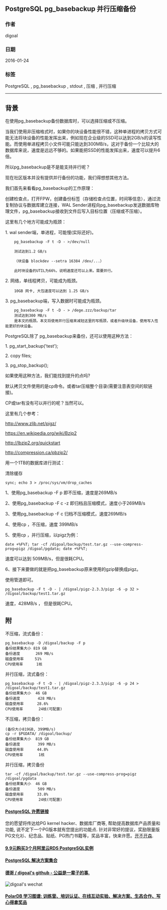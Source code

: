 ## PostgreSQL pg_basebackup 并行压缩备份   
                                                                                                                                                               
### 作者                                                                                                                                                               
digoal                                                                                                                                                               
                                                                                                                                                               
### 日期                                                                                                                                                               
2016-01-24                                                                                                                                                           
                                                                                                                                                               
### 标签                                                                                                                                                               
PostgreSQL , pg_basebackup , stdout , 压缩 , 并行压缩   
                                                                                                                                                               
----                                                                                                                                                               
                                                                                                                                                               
## 背景                                                   
在使用pg_basebackup备份数据库时，可以选择压缩或不压缩。  
  
当我们使用非压缩格式时，如果你的块设备性能很不错，这种单进程的拷贝方式可能无法将块设备的性能发挥出来，例如现在企业级的SSD可以达到2GB/s的读写性能。而使用单进程拷贝小文件可能只能达到300MB/s，这对于备份一个比较大的数据库来说，速度是远远不够的。如果能把SSD的性能发挥出来，速度可以提升6倍。  
  
所以pg_basebackup是不是能支持并行呢？  
  
现在社区版本并没有提供并行备份的功能，我们得想想其他方法。  
  
我们首先来看看pg_basebackup的工作原理：  
  
创建检查点，打开FPW，创建备份标签（存储检查点位置，时间等信息），通过流复制协议与数据库建立连接，WAL Sender进程向pg_basebackup发送数据库物理文件，pg_basebackup接收到文件后写入目标位置（压缩或不压缩）。  
  
这里有几个地方可能成为瓶颈：  
  
  
1\. wal sender端，单进程，可能慢(实际还好)。  
  
```  
    pg_basebackup -F t -D - >/dev/null  
  
    测试达到1.2 GB/s  
  
    （块设备 blockdev --setra 16384 /dev/...）  
  
    此时块设备的UTIL为66%，说明速度还可以上来。需要并行。  
```  
  
2\. 网络，单线程拷贝，可能成为瓶颈。  
  
```  
    10GB 网卡, 大包速度可以达到 1.25 GB/s  
```  
  
3\. pg_basebackup端，写入数据时可能成为瓶颈。  
  
```  
    pg_basebackup -F t -D - > /dege.zzz/backup/tar  
    测试达到300 MB/s  
    是本文的瓶颈。本文将使用并行压缩来减轻这里的写瓶颈，或者升级块设备，使用写入性能更好的块设备。  
```  
  
PostgreSQL除了 pg_basebackup来备份，还可以使用这种方法：  
  
1\. pg_start_backup('test');  
  
2\. copy files;  
  
3\. pg_stop_backup();  
  
如果使用这种方法，我们能找到提升的点吗?  
  
默认拷贝文件使用的是cp命令。或者tar压缩整个目录(需要注意表空间的软链接)。  
  
CP或tar有没有可以并行的呢？当然可以。  
  
这里有几个参考：  
  
http://www.zlib.net/pigz/  
  
https://en.wikipedia.org/wiki/Bzip2  
  
http://lbzip2.org/quickstart  
  
http://compression.ca/pbzip2/  
  
用一个1TB的数据库进行测试：  
  
清除缓存  
  
```  
sync; echo 3 > /proc/sys/vm/drop_caches   
```  
  
1、使用pg_basebackup -F p 即不压缩，速度是269MB/s  
  
2、使用pg_basebackup -F c -z 即归档且压缩模式，速度小于269MB/s  
  
3、使用pg_basebackup -F c 归档不压缩模式，速度269MB/s  
  
4、使用cp ，不压缩，速度 399MB/s  
  
5、使用cp ，并行压缩，以pigz为例：  
  
```  
date +%F%T; tar -cf /digoal/backup/test.tar.gz --use-compress-prog=pigz /digoal/pgdata; date +%F%T;  
```  
  
速度可以达到 509MB/s，但是很耗CPU。  
  
6、接下来要做的就是把pg_basebackup原来使用的gzip替换成pigz。  
  
使用管道即可。  
  
```  
pg_basebackup -F t -D - | /digoal/pigz-2.3.3/pigz -6 -p 32 > /digoal/backup/test1.tar.gz  
```  
  
速度，428MB/s ， 但是很耗CPU。  
  
## 附  
不压缩，流式备份：  
  
```  
pg_basebackup -D /digoal/backup -F p  
备份结果集大小 819 GB  
备份速度       269 MB/s  
磁盘使用率     51%  
CPU使用率      1核  
```  
  
并行压缩，流式备份：  
  
```  
pg_basebackup -F t -D - | /digoal/pigz-2.3.3/pigz -6 -p 24 > /digoal/backup/test1.tar.gz  
备份结果集大小  46 GB  
备份速度        428 MB/s  
磁盘使用率      28.6%  
CPU使用率       24核(可配置)  
```  
  
不压缩，拷贝备份：  
  
```  
(备份大小819GB, 399MB/s)  
cp -r $PGDATA/ /digoal/backup/  
备份结果集大小  819 GB  
备份速度        399 MB/s  
磁盘使用率      44.8%  
CPU使用率       1核  
```  
  
  
并行压缩，拷贝备份  
  
```  
tar -cf /digoal/backup/test.tar.gz --use-compress-prog=pigz /digoal/pgdata  
备份结果集大小  46 GB  
备份速度        509 MB/s  
磁盘使用率      33.8%  
CPU使用率       24核(可配置)  
```  
    
  
  
  
  
  
  
  
  
  
  
  
  
  
  
  
  
  
  
  
  
  
  
  
  
  
  
  
  
  
  
  
  
  
  
  
  
  
  
  
  
  
  
  
  
  
  
  
  
  
  
  
  
  
  
  
  
  
  
  
  
  
  
  
  
  
  
  
  
  
  
  
  
  
#### [PostgreSQL 许愿链接](https://github.com/digoal/blog/issues/76 "269ac3d1c492e938c0191101c7238216")
您的愿望将传达给PG kernel hacker、数据库厂商等, 帮助提高数据库产品质量和功能, 说不定下一个PG版本就有您提出的功能点. 针对非常好的提议，奖励限量版PG文化衫、纪念品、贴纸、PG热门书籍等，奖品丰富，快来许愿。[开不开森](https://github.com/digoal/blog/issues/76 "269ac3d1c492e938c0191101c7238216").  
  
  
#### [9.9元购买3个月阿里云RDS PostgreSQL实例](https://www.aliyun.com/database/postgresqlactivity "57258f76c37864c6e6d23383d05714ea")
  
  
#### [PostgreSQL 解决方案集合](https://yq.aliyun.com/topic/118 "40cff096e9ed7122c512b35d8561d9c8")
  
  
#### [德哥 / digoal's github - 公益是一辈子的事.](https://github.com/digoal/blog/blob/master/README.md "22709685feb7cab07d30f30387f0a9ae")
  
  
![digoal's wechat](../pic/digoal_weixin.jpg "f7ad92eeba24523fd47a6e1a0e691b59")
  
  
#### [PolarDB 学习图谱: 训练营、培训认证、在线互动实验、解决方案、生态合作、写心得拿奖品](https://www.aliyun.com/database/openpolardb/activity "8642f60e04ed0c814bf9cb9677976bd4")
  
